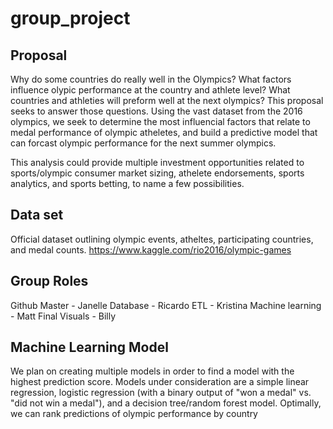 # group_project

## Proposal
Why do some countries do really well in the Olympics? What factors influence olypic performance at the country and athlete level? What countries and athleties will preform well at the next olympics? This proposal seeks to answer those questions. Using the vast dataset from the 2016 olympics, we seek to determine the most influencial factors that relate to medal performance of olympic atheletes, and build a predictive model that can forcast olympic performance for the next summer olympics. 

This analysis could provide multiple investment opportunities related to sports/olympic consumer market sizing, athelete endorsements, sports analytics, and sports betting, to name a few possibilities. 
 
## Data set 
Official dataset outlining olympic events, atheltes, participating countries, and medal counts. 
https://www.kaggle.com/rio2016/olympic-games

## Group Roles 
Github Master - Janelle 
Database - Ricardo 
ETL - Kristina 
Machine learning - Matt 
Final Visuals - Billy 

## Machine Learning Model 
We plan on creating multiple models in order to find a model with the highest prediction score. Models under consideration are a simple linear regression, logistic regression (with a binary output of "won a medal" vs. "did not win a medal"), and a decision tree/random forest model. Optimally, we can rank predictions of olympic performance by country 

